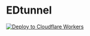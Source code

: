# EDtunnel

[![Deploy to Cloudflare Workers](https://deploy.workers.cloudflare.com/button)](https://deploy.workers.cloudflare.com/?url=https://github.com/whxxyu/EDtunnel)
